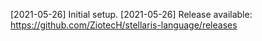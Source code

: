 [2021-05-26] Initial setup.
[2021-05-26] Release available: https://github.com/ZiotecH/stellaris-language/releases
